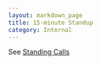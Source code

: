 ```yaml
---
layout: markdown_page
title: 15-minute Standup
category: Internal
---
```


See [Standing Calls](https://github.com/daijapan/test/tree/master/customer-success/implementation-engineering/workflows/project_execution/calls.html)